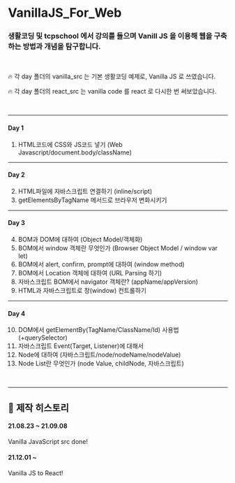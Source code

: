 # VanillaJS_For_Web

### 생활코딩 및 tcpschool 에서 강의를 들으며 Vanill JS 을 이용해 웹을 구축하는 방법과 개념을 탐구합니다.

<br />

🔥 각 day 폴더의 vanilla_src 는 기본 생활코딩 예제로, Vanilla JS 로 쓰였습니다.

🔥 각 day 폴더의 react_src 는 vanilla code 를 react 로 다시한 번 써보았습니다.

<br />

---

#### Day 1

1. HTML코드에 CSS와 JS코드 넣기 (Web Javascript/document.body/className)

---

#### Day 2

2. HTML파일에 자바스크립트 연결하기 (inline/script)
3. getElementsByTagName 메서드로 브라우저 변화시키기

---

#### Day 3

4. BOM과 DOM에 대하여 (Object Model/객체화)
5. BOM에서 window 객체란 무엇인가 (Browser Object Model / window var let)
6. BOM에서 alert, confirm, prompt에 대하여 (window method)
7. BOM에서 Location 객체에 대하여 (URL Parsing 하기)
8. 자바스크립트 BOM에서 navigator 객체란? (appName/appVersion)
9. HTML과 자바스크립트로 창(window) 컨트롤하기

---

#### Day 4

10. DOM에서 getElementBy(TagName/ClassName/Id) 사용법 (+querySelector)
11. 자바스크립트 Event(Target, Listener)에 대해서
12. Node에 대하여 (자바스크립트/node/nodeName/nodeValue)
13. Node List란 무엇인가 (node Value, childNode, 자바스크립트) 


<br />

---

## 🤖 제작 히스토리

#### 21.08.23 ~ 21.09.08 

Vanilla JavaScript src done!

#### 21.12.01 ~ 

Vanilla JS to React!
